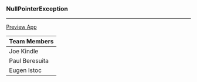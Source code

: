 ### NullPointerException
---

[Preview App](http://paulberesuita.github.io/nullpointerexception/)

| Team Members  |
| ------------- |
| Joe Kindle    |
| Paul Beresuita |
| Eugen Istoc   |
